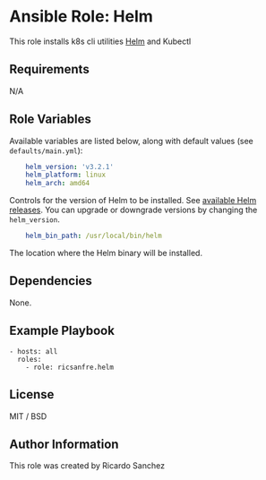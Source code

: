 # Ansible Role: Helm

This role installs k8s cli utilities [Helm](https://helm.sh) and Kubectl 


## Requirements

N/A

## Role Variables

Available variables are listed below, along with default values (see `defaults/main.yml`):

```yml
    helm_version: 'v3.2.1'
    helm_platform: linux
    helm_arch: amd64
```

Controls for the version of Helm to be installed. See [available Helm releases](https://github.com/helm/helm/releases/). You can upgrade or downgrade versions by changing the `helm_version`.

```yml
    helm_bin_path: /usr/local/bin/helm
```

The location where the Helm binary will be installed.

## Dependencies

None.

## Example Playbook

    - hosts: all
      roles:
        - role: ricsanfre.helm

## License

MIT / BSD

## Author Information

This role was created by Ricardo Sanchez